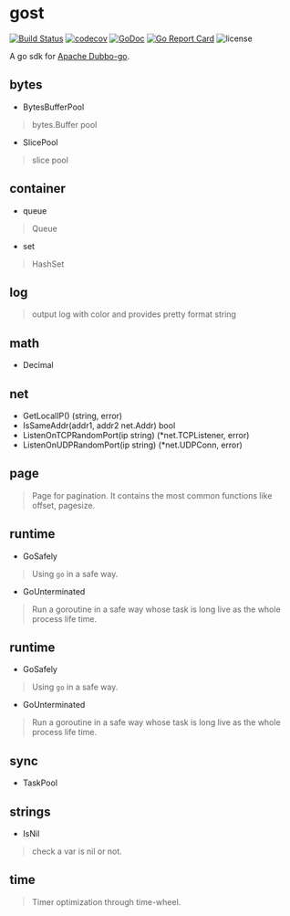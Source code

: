 # gost

[![Build Status](https://travis-ci.org/dubbogo/gost.png?branch=master)](https://travis-ci.org/dubbogo/gost)
[![codecov](https://codecov.io/gh/dubbogo/gost/branch/master/graph/badge.svg)](https://codecov.io/gh/dubbogo/gost)
[![GoDoc](https://godoc.org/github.com/dubbogo/gost?status.svg)](https://godoc.org/github.com/dubbogo/gost)
[![Go Report Card](https://goreportcard.com/badge/github.com/dubbogo/gost)](https://goreportcard.com/report/github.com/dubbogo/gost)
![license](https://img.shields.io/badge/license-Apache--2.0-green.svg)

A go sdk for [Apache Dubbo-go](https://github.com/apache/dubbo-go).

## bytes

* BytesBufferPool
> bytes.Buffer pool

* SlicePool
> slice pool

## container

* queue
> Queue

* set
> HashSet

## log

> output log with color and provides pretty format string

## math

* Decimal

## net

* GetLocalIP() (string, error)
* IsSameAddr(addr1, addr2 net.Addr) bool
* ListenOnTCPRandomPort(ip string) (*net.TCPListener, error) 
* ListenOnUDPRandomPort(ip string) (*net.UDPConn, error)

## page
> Page for pagination. It contains the most common functions like offset, pagesize.

## runtime

* GoSafely 
> Using `go` in a safe way.

* GoUnterminated
> Run a goroutine in a safe way whose task is long live as the whole process life time.

## runtime

* GoSafely 
> Using `go` in a safe way.
* GoUnterminated
> Run a goroutine in a safe way whose task is long live as the whole process life time.

## sync

* TaskPool

## strings

* IsNil
> check a var is nil or not.

## time
> Timer optimization through time-wheel.
